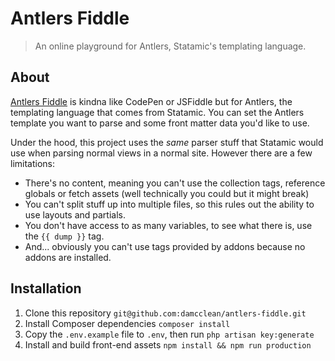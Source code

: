 # Antlers Fiddle

> An online playground for Antlers, Statamic's templating language.

## About

[Antlers Fiddle](https://antlers-fiddle.duncanm.dev) is kindna like CodePen or JSFiddle but for Antlers, the templating language that comes from Statamic. You can set the Antlers template you want to parse and some front matter data you'd like to use.

Under the hood, this project uses the *same* parser stuff that Statamic would use when parsing normal views in a normal site. However there are a few limitations:

* There's no content, meaning you can't use the collection tags, reference globals or fetch assets (well technically you could but it might break)
* You can't split stuff up into multiple files, so this rules out the ability to use layouts and partials.
* You don't have access to as many variables, to see what there is, use the `{{ dump }}` tag.
* And... obviously you can't use tags provided by addons because no addons are installed.

## Installation

1. Clone this repository `git@github.com:damcclean/antlers-fiddle.git`
2. Install Composer dependencies `composer install`
3. Copy the `.env.example` file to `.env`, then run `php artisan key:generate`
4. Install and build front-end assets `npm install && npm run production`
